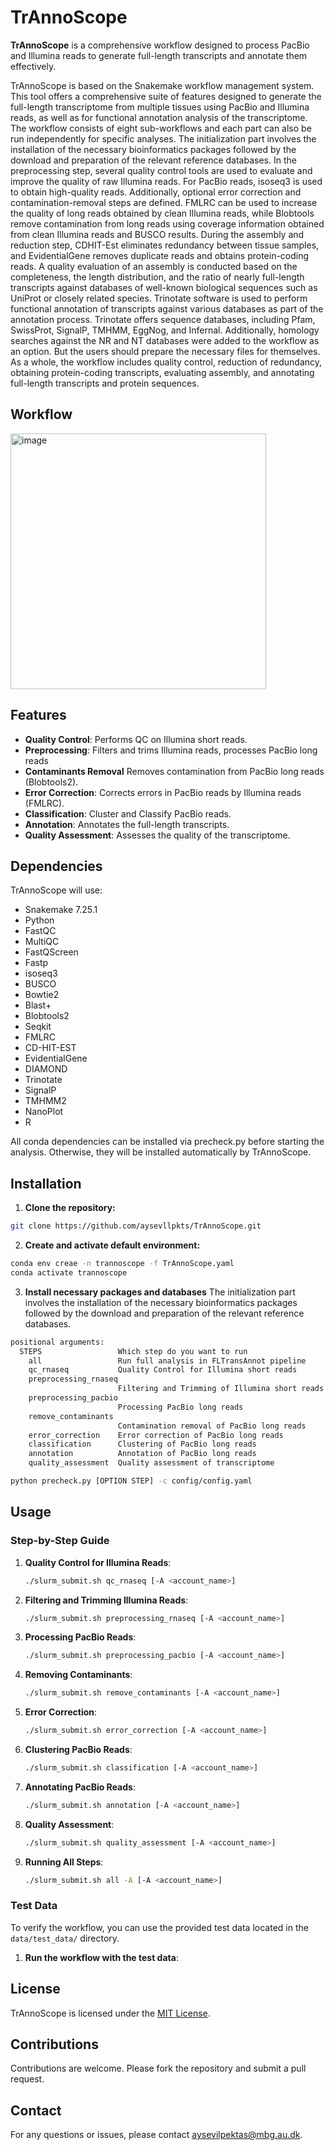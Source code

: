 # TrAnnoScope

**TrAnnoScope** is a comprehensive workflow designed to process PacBio and Illumina reads to generate full-length transcripts and annotate them effectively. 

TrAnnoScope is based on the Snakemake workflow management system. This tool offers a comprehensive suite of features designed to generate the full-length transcriptome from multiple tissues using PacBio and Illumina reads, as well as for functional annotation analysis of the transcriptome. The workflow consists of eight sub-workflows and each part can also be run independently for specific analyses. The initialization part involves the installation of the necessary bioinformatics packages followed by the download and preparation of the relevant reference databases. In the preprocessing step, several quality control tools are used to evaluate and improve the quality of raw Illumina reads. For PacBio reads, isoseq3 is used to obtain high-quality reads.
Additionally, optional error correction and contamination-removal steps are defined. FMLRC can be used to increase the quality of long reads obtained by clean Illumina reads, while Blobtools remove contamination from long reads using coverage information obtained from clean Illumina reads and BUSCO results. During the assembly and reduction step, CDHIT-Est eliminates redundancy between tissue samples, and EvidentialGene removes duplicate reads and obtains protein-coding reads. A quality evaluation of an assembly is conducted based on the completeness, the length distribution, and the ratio of nearly full-length transcripts against databases of well-known biological sequences such as UniProt or closely related species. Trinotate software is used to perform functional annotation of transcripts against various databases as part of the annotation process. Trinotate offers sequence databases, including Pfam, SwissProt, SignalP, TMHMM, EggNog, and Infernal. Additionally, homology searches against the NR and NT databases were added to the workflow as an option. But the users should prepare the necessary files for themselves. As a whole, the workflow includes quality control, reduction of redundancy, obtaining protein-coding transcripts, evaluating assembly, and annotating full-length transcripts and protein sequences.

## Workflow
<img width="409" alt="image" src="https://github.com/user-attachments/assets/555fa330-bced-4589-9f56-b7b8dd3d60ee">


## Features
- **Quality Control**: Performs QC on Illumina short reads.
- **Preprocessing**: Filters and trims Illumina reads, processes PacBio long reads
- **Contaminants Removal** Removes contamination from PacBio long reads (Blobtools2).
- **Error Correction**: Corrects errors in PacBio reads by Illumina reads (FMLRC).
- **Classification**: Cluster and Classify PacBio reads.
- **Annotation**: Annotates the full-length transcripts.
- **Quality Assessment**: Assesses the quality of the transcriptome.

## Dependencies
TrAnnoScope will use:
- Snakemake 7.25.1
- Python
- FastQC
- MultiQC
- FastQScreen
- Fastp
- isoseq3
- BUSCO
- Bowtie2
- Blast+
- Blobtools2
- Seqkit
- FMLRC
- CD-HIT-EST
- EvidentialGene
- DIAMOND
- Trinotate
- SignalP
- TMHMM2
- NanoPlot
- R
  
All conda dependencies can be installed via precheck.py before starting the analysis. Otherwise, they will be installed automatically by TrAnnoScope.

## Installation 

  1. **Clone the repository:**
  ```bash
  git clone https://github.com/aysevllpkts/TrAnnoScope.git
  ```

  2. **Create and activate default environment:**
  ```bash
  conda env creae -n trannoscope -f TrAnnoScope.yaml
  conda activate trannoscope
  ```
  3. **Install necessary packages and databases**
  The initialization part involves the installation of the necessary bioinformatics packages followed by the download and preparation of the relevant reference databases.
  ```bash
  positional arguments:
    STEPS                 Which step do you want to run
      all                 Run full analysis in FLTransAnnot pipeline
      qc_rnaseq           Quality Control for Illumina short reads
      preprocessing_rnaseq
                          Filtering and Trimming of Illumina short reads
      preprocessing_pacbio
                          Processing PacBio long reads
      remove_contaminants
                          Contamination removal of PacBio long reads
      error_correction    Error correction of PacBio long reads
      classification      Clustering of PacBio long reads
      annotation          Annotation of PacBio long reads
      quality_assessment  Quality assessment of transcriptome

  python precheck.py [OPTION STEP] -c config/config.yaml
  ```

## Usage

### Step-by-Step Guide

1. **Quality Control for Illumina Reads**:
    ```bash
    ./slurm_submit.sh qc_rnaseq [-A <account_name>]
    ```

2. **Filtering and Trimming Illumina Reads**:
    ```bash
    ./slurm_submit.sh preprocessing_rnaseq [-A <account_name>]
    ```

3. **Processing PacBio Reads**:
    ```bash
    ./slurm_submit.sh preprocessing_pacbio [-A <account_name>]
    ```

4. **Removing Contaminants**:
    ```bash
    ./slurm_submit.sh remove_contaminants [-A <account_name>]
    ```

5. **Error Correction**:
    ```bash
    ./slurm_submit.sh error_correction [-A <account_name>]
    ```

6. **Clustering PacBio Reads**:
    ```bash
    ./slurm_submit.sh classification [-A <account_name>]
    ```

7. **Annotating PacBio Reads**:
    ```bash
    ./slurm_submit.sh annotation [-A <account_name>]
    ```

8. **Quality Assessment**:
    ```bash
    ./slurm_submit.sh quality_assessment [-A <account_name>]
    ```

9. **Running All Steps**:
    ```bash
    ./slurm_submit.sh all -A [-A <account_name>]
    ```

### Test Data

To verify the workflow, you can use the provided test data located in the `data/test_data/` directory.

1. **Run the workflow with the test data**:


## License
TrAnnoScope is licensed under the [MIT License](LICENSE).

## Contributions
Contributions are welcome. Please fork the repository and submit a pull request.

## Contact
For any questions or issues, please contact [aysevilpektas@mbg.au.dk](mailto:aysevilpektas@mbg.au.dk).
